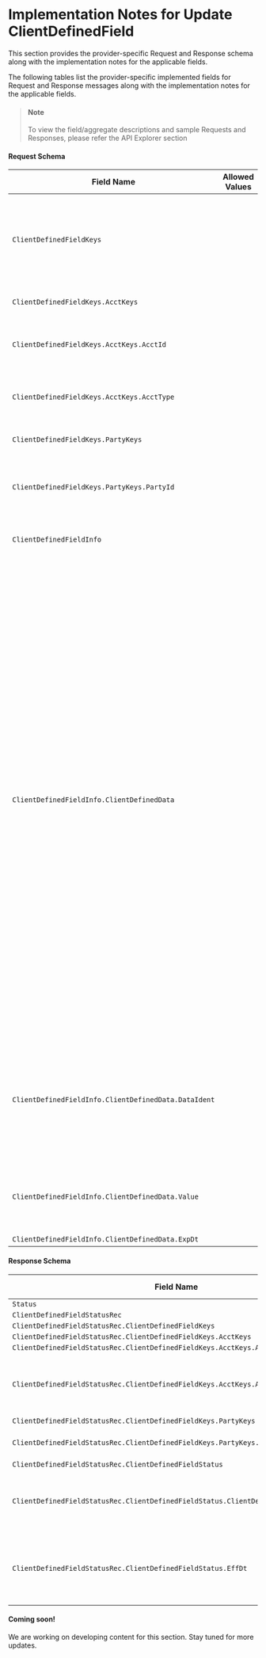 # Implementation Notes for Update ClientDefinedField

This section provides the provider-specific Request and Response schema along with the implementation notes for the applicable fields.

<!-- 
type: tab 
titles: Premier, Signature, 
-->


The following tables list the provider-specific implemented fields for Request and Response messages along with the implementation notes for the applicable fields. 


<!-- theme: info -->
> #### Note
> 
> To view the field/aggregate descriptions and sample Requests and Responses, please refer the API Explorer section


#### Request Schema
|Field Name|Allowed Values|Implementation Note|
|----|----|----|
|`ClientDefinedFieldKeys`||Details of either party keys or account keys. <br>Only any one of the two aggregate is sent in the request, failing to which would lead to error in the operation.|
|`ClientDefinedFieldKeys.AcctKeys`||Details used to pass account information in the request.|
|`ClientDefinedFieldKeys.AcctKeys.AcctId`||***Conditionally Required**<br>Required when modifying client defined fields.|
|`ClientDefinedFieldKeys.AcctKeys.AcctType`||***Conditionally Required**<br>Required when modifying account client-defined fields.|
|`ClientDefinedFieldKeys.PartyKeys`||Details used to pass party information in the request.|
|`ClientDefinedFieldKeys.PartyKeys.PartyId`||***Conditionally Required**<br>Name identification, required when modifying party client defined fields.|
|`ClientDefinedFieldInfo`||Details that includes all the client defined fields of the party or account.|
|`ClientDefinedFieldInfo.ClientDefinedData`||This aggregate may repeat many times. In the request there should be one ClientDefinedData aggregate for each client-defined field related to the party or account. <br><br>The modification request will delete a client-defined field from the party or account if this field (currently in use by the party or account) is not included in the modification request.<br><br>The modification request will add a client-defined field to the party or account if the field (not currently in use by the party or account) is included in the modification request<br><br>The modification request will modify a client-defined field of the party or account if the field is currently in use by the party or account. <br><br>Client applications typically perform a ClientDefinedFieldInq prior executing a modification request to obtain the list of all client-defined fields associated to the party or account.|
|`ClientDefinedFieldInfo.ClientDefinedData.DataIdent`||Field Code that has to exist in the Flex Data Specifications provided by the service provider.  The service will issue an error when more than one ClientDefinedData aggregate is sent with the same DataIdent.|
|`ClientDefinedFieldInfo.ClientDefinedData.Value`||***Conditionally Required**<br>Required to be provided in the request while adding or updating the client-defined data.|
|`ClientDefinedFieldInfo.ClientDefinedData.ExpDt`||Optional field.|
#### Response Schema
|Field Name|Allowed Values|Implementation Note|
|----|----|----|
|`Status`|||
|`ClientDefinedFieldStatusRec`|||
|`ClientDefinedFieldStatusRec.ClientDefinedFieldKeys`|||
|`ClientDefinedFieldStatusRec.ClientDefinedFieldKeys.AcctKeys`|||
|`ClientDefinedFieldStatusRec.ClientDefinedFieldKeys.AcctKeys.AcctId`|||
|`ClientDefinedFieldStatusRec.ClientDefinedFieldKeys.AcctKeys.AcctType`|DDA<br>SDA<br>CDA<br>LOAN<br>|Account type corresponding to the account identifier at the financial institute.|
|`ClientDefinedFieldStatusRec.ClientDefinedFieldKeys.PartyKeys`|||
|`ClientDefinedFieldStatusRec.ClientDefinedFieldKeys.PartyKeys.PartyId`||Name identification for the party.|
|`ClientDefinedFieldStatusRec.ClientDefinedFieldStatus`|||
|`ClientDefinedFieldStatusRec.ClientDefinedFieldStatus.ClientDefinedFieldStatusCode`|Valid|Status of the party or account record as a result of the modification request.|
|`ClientDefinedFieldStatusRec.ClientDefinedFieldStatus.EffDt`||Effective date and time when the client defined field modification request was serviced.|
<!-- type: tab -->


#### Coming soon!
We are working on developing content for this section. Stay tuned for more updates. 


<!-- type: tab-end -->
